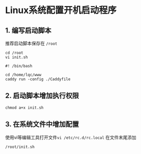 # Linux系统配置开机启动程序
## 1. 编写启动脚本

推荐启动脚本保存在 `/root`

```
cd /root
vi init.sh
```

```
#! /bin/bash

cd /home/lqc/www
caddy run -config ./Caddyfile
```

## 2. 启动脚本增加执行权限

```
chmod a+x init.sh
```

## 3. 在系统文件中增加配置

使用vi等编辑工具打开文件`vi /etc/rc.d/rc.local`
在文件末尾添加

```
/root/init.sh
```